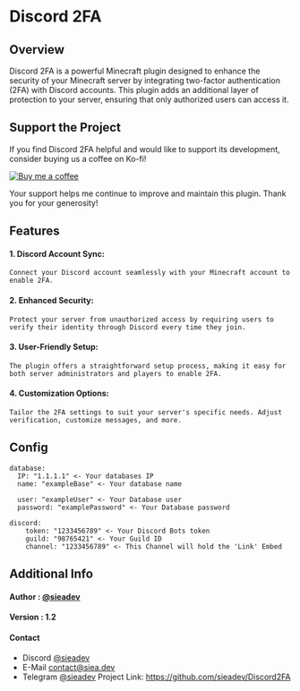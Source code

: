 # Discord 2FA 

## Overview
Discord 2FA is a powerful Minecraft plugin designed to enhance the security of your Minecraft server by integrating two-factor authentication (2FA) with Discord accounts. This plugin adds an additional layer of protection to your server, ensuring that only authorized users can access it.

## Support the Project

If you find Discord 2FA helpful and would like to support its development, consider buying us a coffee on Ko-fi!

[![Buy me a coffee](https://img.shields.io/badge/Buy%20me%20a%20coffee-Donate%20now-orange.svg)](https://ko-fi.com/sieadev)

Your support helps me continue to improve and maintain this plugin. Thank you for your generosity!

## Features
#### 1. Discord Account Sync: 
```Connect your Discord account seamlessly with your Minecraft account to enable 2FA.```

#### 2. Enhanced Security: 
```Protect your server from unauthorized access by requiring users to verify their identity through Discord every time they join.```

#### 3. User-Friendly Setup: 
```The plugin offers a straightforward setup process, making it easy for both server administrators and players to enable 2FA.```

#### 4. Customization Options: 
```Tailor the 2FA settings to suit your server's specific needs. Adjust verification, customize messages, and more.```


## Config
```
database:
  IP: "1.1.1.1" <- Your databases IP
  name: "exampleBase" <- Your database name

  user: "exampleUser" <- Your Database user
  password: "examplePassword" <- Your Database password

discord:
    token: "1233456789" <- Your Discord Bots token
    guild: "98765421" <- Your Guild ID
    channel: "1233456789" <- This Channel will hold the 'Link' Embed
```

## Additional Info

#### Author : [@sieadev](https://www.github.com/sieadev)

#### Version : 1.2

#### Contact
- Discord [@sieadev](dsc.gg/siea)
- E-Mail contact@siea.dev
- Telegram [@sieadev](t.me/sieadev)
Project Link: https://github.com/sieadev/Discord2FA


